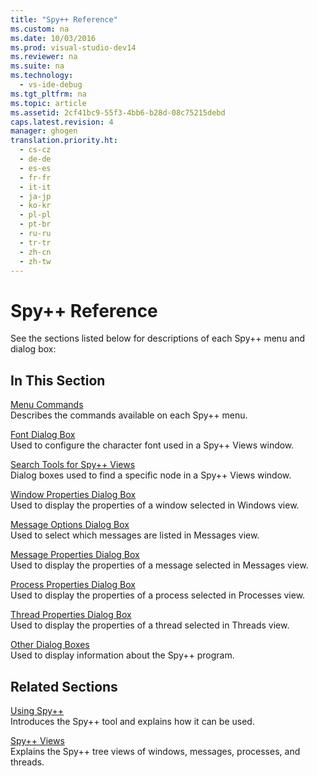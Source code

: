```yaml
---
title: "Spy++ Reference"
ms.custom: na
ms.date: 10/03/2016
ms.prod: visual-studio-dev14
ms.reviewer: na
ms.suite: na
ms.technology: 
  - vs-ide-debug
ms.tgt_pltfrm: na
ms.topic: article
ms.assetid: 2cf41bc9-55f3-4bb6-b28d-08c75215debd
caps.latest.revision: 4
manager: ghogen
translation.priority.ht: 
  - cs-cz
  - de-de
  - es-es
  - fr-fr
  - it-it
  - ja-jp
  - ko-kr
  - pl-pl
  - pt-br
  - ru-ru
  - tr-tr
  - zh-cn
  - zh-tw
---
```

# Spy++ Reference
See the sections listed below for descriptions of each Spy++ menu and dialog box:  
  
## In This Section  
 [Menu Commands](../VS_debugger/Menu-Commands.md)  
 Describes the commands available on each Spy++ menu.  
  
 [Font Dialog Box](../VS_debugger/Font-Dialog-Box--Microsoft-Spy---Help-.md)  
 Used to configure the character font used in a Spy++ Views window.  
  
 [Search Tools for Spy++ Views](../VS_debugger/Search-Tools-for-Spy---Views.md)  
 Dialog boxes used to find a specific node in a Spy++ Views window.  
  
 [Window Properties Dialog Box](../VS_debugger/Window-Properties-Dialog-Box.md)  
 Used to display the properties of a window selected in Windows view.  
  
 [Message Options Dialog Box](../VS_debugger/Message-Options-Dialog-Box.md)  
 Used to select which messages are listed in Messages view.  
  
 [Message Properties Dialog Box](../VS_debugger/Message-Properties-Dialog-Box.md)  
 Used to display the properties of a message selected in Messages view.  
  
 [Process Properties Dialog Box](../VS_debugger/Process-Properties-Dialog-Box.md)  
 Used to display the properties of a process selected in Processes view.  
  
 [Thread Properties Dialog Box](../VS_debugger/Thread-Properties-Dialog-Box.md)  
 Used to display the properties of a thread selected in Threads view.  
  
 [Other Dialog Boxes](../VS_debugger/Other-Dialog-Boxes.md)  
 Used to display information about the Spy++ program.  
  
## Related Sections  
 [Using Spy++](../VS_debugger/Using-Spy--.md)  
 Introduces the Spy++ tool and explains how it can be used.  
  
 [Spy++ Views](../VS_debugger/Spy---Views.md)  
 Explains the Spy++ tree views of windows, messages, processes, and threads.